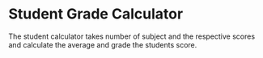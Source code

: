 # Student Grade Calculator

The student calculator takes number of subject and the respective scores and calculate the average and grade the students score.
